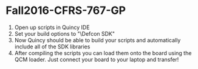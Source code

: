 # Fall2016-CFRS-767-GP

1. Open up scripts in Quincy IDE
2. Set your build options to "<Your Path>\Defcon SDK\"
3. Now Quincy should be able to build your scripts and automatically include all of the SDK libraries
4. After compiling the scripts you can load them onto the board using the QCM loader. Just connect your board to your laptop and transfer!
